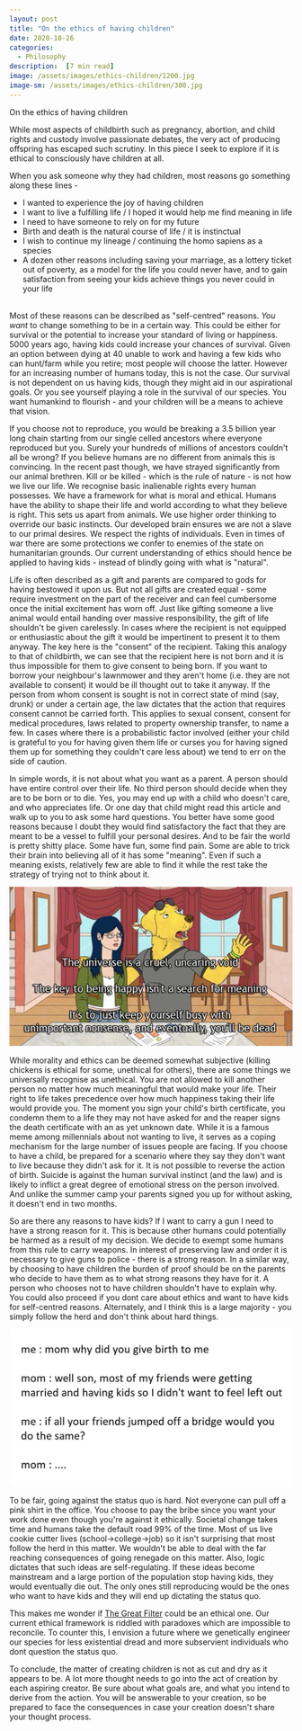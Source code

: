 ```yaml
---
layout: post
title: "On the ethics of having children"
date: 2020-10-26
categories: 
  - Philosophy
description:  [7 min read]
image: /assets/images/ethics-children/1200.jpg
image-sm: /assets/images/ethics-children/300.jpg
---
```

On the ethics of having children

While most aspects of childbirth such as pregnancy, abortion, and child rights and custody involve passionate debates, the very act of producing offspring has escaped such scrutiny. In this piece I seek to explore if it is ethical to consciously have children at all.

When you ask someone why they had children, most reasons go something along these lines -

* I wanted to experience the joy of having children
* I want to live a fulfilling life / I hoped it would help me find meaning in life
* I need to have someone to rely on for my future
* Birth and death is the natural course of life / it is instinctual
* I wish to continue my lineage / continuing the homo sapiens as a species
* A dozen other reasons including saving your marriage, as a lottery ticket out of poverty, as a model for the life you could never have, and to gain satisfaction from seeing your kids achieve things you never could in your life
<br/><br/>

Most of these reasons can be described as "self-centred" reasons. _You want_ to change something to be in a certain way. This could be either for survival or the potential to increase your standard of living or happiness. 5000 years ago, having kids could increase your chances of survival. Given an option between dying at 40 unable to work and having a few kids who can hunt/farm while you retire; most people will choose the latter. However for an increasing number of humans today, this is not the case. Our survival is not dependent on us having kids, though they might aid in our aspirational goals. Or you see yourself playing a role in the survival of our species. You want humankind to flourish - and your children will be a means to achieve that vision.  

If you choose not to reproduce, you would be breaking a 3.5 billion year long chain starting from our single celled ancestors where everyone reproduced but you. Surely your hundreds of millions of ancestors couldn't all be wrong? If you believe humans are no different from animals this is convincing. In the recent past though, we have strayed significantly from our animal brethren. Kill or be killed - which is the rule of nature - is not how we live our life. We recognise basic inalienable rights every human possesses. We have a framework for what is moral and ethical. Humans have the ability to shape their life and world according to what they believe is right. This sets us apart from animals. We use higher order thinking to override our basic instincts. Our developed brain ensures we are not a slave to our primal desires. We respect the rights of individuals. Even in times of war there are some protections we confer to enemies of the state on humanitarian grounds. Our current understanding of ethics should hence be applied to having kids - instead of blindly going with what is "natural".

Life is often described as a gift and parents are compared to gods for having bestowed it upon us. But not all gifts are created equal - some require investment on the part of the receiver and can feel cumbersome once the initial excitement has worn off. Just like gifting someone a live animal would entail handing over massive responsibility, the gift of life shouldn't be given carelessly. In cases where the recipient is not equipped or enthusiastic about the gift it would be impertinent to present it to them anyway. The key here is the "consent" of the recipient. Taking this analogy to that of childbirth, we can see that the recipient here is not born and it is thus impossible for them to give consent to being born. If you want to borrow your neighbour's lawnmower and they aren't home (i.e. they are not available to consent) it would be ill thought out to take it anyway. If the person from whom consent is sought is not in correct state of mind (say, drunk) or under a certain age, the law dictates that the action that requires consent cannot be carried forth. This applies to sexual consent, consent for medical procedures, laws related to property ownership transfer, to name a few. In cases where there is a probabilistic factor involved (either your child is grateful to you for having given them life or curses you for having signed them up for something they couldn't care less about) we tend to err on the side of caution.

In simple words, it is not about what you want as a parent. A person should have entire control over their life. No third person should decide when they are to be born or to die. Yes, you may end up with a child who doesn't care, and who appreciates life. Or one day that child might read this article and walk up to you to ask some hard questions. You better have some good reasons because I doubt they would find satisfactory the fact that they are meant to be a vessel to fulfill your personal desires. And to be fair the world is pretty shitty place. Some have fun, some find pain. Some are able to trick their brain into believing all of it has some "meaning". Even if such a meaning exists, relatively few are able to find it while the rest take the strategy of trying not to think about it.

![peanutbuttermeme](/assets/images/ethics-children/bojackmeme.jpg)

While morality and ethics can be deemed somewhat subjective (killing chickens is ethical for some, unethical for others), there are some things we universally recognise as unethical. You are not allowed to kill another person no matter how much meaningful that would make your life. Their right to life takes precedence over how much happiness taking their life would provide you. The moment you sign your child's birth certificate, you condemn them to a life they may not have asked for and the reaper signs the death certificate with an as yet unknown date. While it is a famous meme among millennials about not wanting to live, it serves as a coping mechanism for the large number of issues people are facing. If you choose to have a child, be prepared for a scenario where they say they don't want to live because they didn't ask for it. It is not possible to reverse the action of birth. Suicide is against the human survival instinct (and the law) and is likely to inflict a great degree of emotional stress on the person involved. And unlike the summer camp your parents signed you up for without asking, it doesn't end in two months.

So are there any reasons to have kids?
If I want to carry a gun I need to have a strong reason for it. This is because other humans could potentially be harmed as a result of my decision. We decide to exempt some humans from this rule to carry weapons. In interest of preserving law and order it is necessary to give guns to police - there is a strong reason. In a similar way, by choosing to have children the burden of proof should be on the parents who decide to have them as to what strong reasons they have for it. A person who chooses not to have children shouldn't have to explain why. You could also proceed if you dont care about ethics and want to have kids for self-centred reasons. Alternately, and I think this is a large majority - you simply follow the herd and don't think about hard things.

![mommeme](/assets/images/ethics-children/memommeme.jpg)

To be fair, going against the status quo is hard. Not everyone can pull off a pink shirt in the office. You choose to pay the bribe since you want your work done even though you're against it ethically. Societal change takes time and humans take the default road 99% of the time. Most of us live cookie cutter lives (school->college->job) so it isn't surprising that most follow the herd in this matter. We wouldn't be able to deal with the far reaching consequences of going renegade on this matter. Also, logic dictates that such ideas are self-regulating. If these ideas become mainstream and a large portion of the population stop having kids, they would eventually die out. The only ones still reproducing would be the ones who want to have kids and they will end up dictating the status quo.

This makes me wonder if [The Great Filter](https://en.wikipedia.org/wiki/Great_Filter) could be an ethical one. Our current ethical framework is riddled with paradoxes which are impossible to reconcile. To counter this, I envision a future where we genetically engineer our species for less existential dread and more subservient individuals who dont question the status quo.

To conclude, the matter of creating children is not as cut and dry as it appears to be. A lot more thought needs to go into the act of creation by each aspiring creator. Be sure about what goals are, and what you intend to derive from the action. You will be answerable to your creation, so be prepared to face the consequences in case your creation doesn't share your thought process.